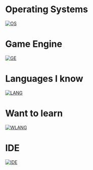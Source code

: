 # Operating Systems
[![OS](https://skillicons.dev/icons?i=arch,windows,ubuntu&perline=3)](https://skillicons.dev)
# Game Engine
[![GE](https://skillicons.dev/icons?i=unity&perline=1)](https://skillicons.dev)
# Languages I know
[![LANG](https://skillicons.dev/icons?i=cs,html,css,js,py&perline=5)](https://skillicons.dev)
# Want to learn
[![WLANG](https://skillicons.dev/icons?i=c,cpp,react&perline=3)](https://skillicons.dev)
# IDE
[![IDE](https://skillicons.dev/icons?i=vscode,visualstudio&perline=2)](https//skillicons.dev)
